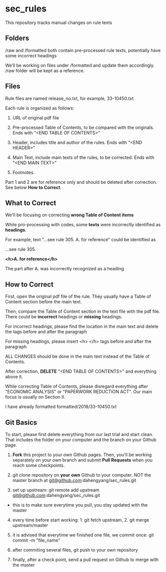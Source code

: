 # sec_rules

This repository tracks manual changes on rule texts

## Folders

/raw and /formatted both contain pre-processed rule texts, potentially have some incorrect headings

We’ll be working on files under /formatted and update them accordingly. /raw folder will be kept as a reference.

## Files

Rule files are named release_no.txt, for example, 33-10450.txt

Each rule is organized as follows:

1. URL of original pdf file

2. Pre-processed Table of Contents, to be compared with the originals. Ends with “<END TABLE OF CONTENTS\>"

3. Header, includes title and author of the rules. Ends with “<END HEADER\>"

4. Main Text, include main texts of the rules, to be corrected. Ends with “<END MAIN TEXT\>”

5. Footnotes. 

Part 1 and 2 are for reference only and should be deleted after correction. See below **How to Correct**. 

## What to Correct

We'll be focusing on correcting **wrong Table of Content items**

While pro-processing with codes, some **texts** were incorrectly identified as **headings**. 

For example, text "...see rule 305. A. for reference" could be identified as 

...see rule 305. 

**<h\>A. for reference</h\>**

The part after A. was incorrectly recognized as a heading

## How to Correct

First, open the original pdf file of the rule. They usually have a Table of Content section before the main text.

Then, compare the Table of Content section in the text file with the pdf file. There could be **incorrect** headings or **missing** headings.

For incorrect headings, please find the location in the main text and delete the <h> </h> tags before and after the paragraph

For missing headings, please insert <h\> </h\> tags before and after the paragraph

ALL CHANGES should be done in the main text instead of the Table of Contents.

After correction, **DELETE** "<END TABLE OF CONTENTS\>" and everything above it.
  
While correcting Table of Contents, please disregard everything after "ECONOMIC ANALYSIS" or "PAPERWORK REDUCTION ACT". Our main focus is usually on Section II. 
  
I have already formatted formatted/2018/33-10450.txt

## Git Basics

To start, please first delete everything from our last trial and start clean. That includes the folder on your computer and the branch on your Github page.

1. **Fork** this project to your own Github pages. Then, you'll be working separately on your own branch and submit **Pull Requests** when you reach some checkpoints. 

2. git clone repository on **your own** Github to your computer. NOT the master branch at git@github.com:dahengyang/sec_rules.git

3. set up upstream: git remote add upstream git@github.com:dahengyang/sec_rules.git
  * this is to make sure everytime you pull, you stay updated with the master

4. every time before start working: 1. git fetch upstream, 2. git merge upstream/master

5. it is advised that everytime we finished one file, we commit once: git commit -m "file_name"

6. after commiting several files, git push to your own repository

7. finally, after a check point, send a pull request on Github to merge with the master
